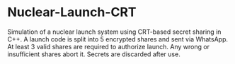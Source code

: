 # Nuclear-Launch-CRT
Simulation of a nuclear launch system using CRT-based secret sharing in C++. A launch code is split into 5 encrypted shares and sent via WhatsApp. At least 3 valid shares are required to authorize launch. Any wrong or insufficient shares abort it. Secrets are discarded after use.
